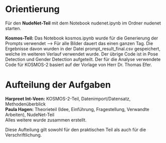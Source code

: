 # Orientierung
Für den **NudeNet-Teil** mit dem Notebook nudenet.ipynb im Ordner nudenet starten.

**Kosmos-Teil:** Das Notebook kosmos.ipynb wurde für die Generierung der Prompts verwendet --> Für alle Bilder dauert das einen ganzen Tag. Die Ergebnisse davon wurden in der Datei prompt_result_final.csv gespeichert, welche im weiteren Verlauf verwendet wurde. Der übrige Code ist in Pose Detection und Gender Detection aufgeteilt.
Der für die Analyse verwendete Code für KOSMOS-2 basiert auf der Vorlage von Herr Dr. Thomas Efer.

# Aufteilung der Aufgaben
**Harpreet Int-Veen:** KOSMOS-2-Teil, Datenimport/Datensatz, Methodenüberblick  
**Paula Hagen:** Theorieteil (Idee, Einführung, Fragestellung, Verwandte Arbeiten), NudeNet-Teil  
Alles weitere wurde zusammen erstellt.

Diese Aufteilung gilt sowohl für den praktischen Teil als auch für die Verschriftlichung.

